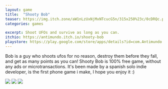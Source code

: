 ```yaml
---
layout: game
title:  "Shooty Bob"
teaser: https://img.itch.zone/aW1nLzUxNjMxNTcucG5n/315x250%23c/0cDRQc.png
categories: games

excerpt: Shoot UFOs and survive as long as you can.
itchio: https://antimundo.itch.io/shooty-bob
playstore: https://play.google.com/store/apps/details?id=com.Antimundo.ShootyBob
---
```


Bob is a guy who shoots ufos for no reason, destroy them before they fall, and get as many points as you can!
Shooty Bob is 100% free game, without any ads or microtransactions.
It's been made by a spanish solo indie developer, is the first phone game i make, I hope you enjoy it :)

<div class="img-container">
    <img src="https://img.itch.zone/aW1hZ2UvOTEzMzQxLzUxNjMyMDUucG5n/original/LfWcUp.png">
    <img src="https://img.itch.zone/aW1hZ2UvOTEzMzQxLzUxNjMyMDYucG5n/original/8Df6iV.png">
    <img src="https://img.itch.zone/aW1hZ2UvOTEzMzQxLzUxNjMyMDcucG5n/original/mNwlFX.png">
</div>